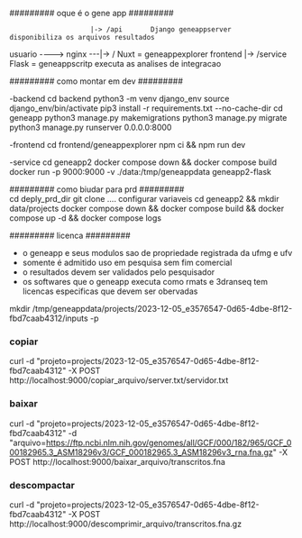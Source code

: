 
#########   oque é o gene app  ######### 

                        |-> /api       Django geneappserver   disponibiliza os arquivos resultados
 usuario ----> nginx ---|-> /          Nuxt = geneappexplorer frontend
                        |-> /service   Flask = geneappscritp  executa as analises de integracao

#########   como montar em dev  ######### 

 -backend
   cd backend
   python3 -m venv django_env
   source django_env/bin/activate
   pip3 install -r requirements.txt --no-cache-dir
   cd geneapp
   python3 manage.py makemigrations
   python3 manage.py migrate
   python3 manage.py runserver 0.0.0.0:8000

 -frontend
   cd frontend/geneappexplorer
   npm ci && npm run dev

-service
   cd geneapp2
   docker compose down && docker compose build
   docker run -p 9000:9000 -v ./data:/tmp/geneappdata geneapp2-flask

#########   como biudar para prd  #########  
  cd deply_prd_dir
  git clone ....
  configurar variaveis
  cd geneapp2 && mkdir data/projects
  docker compose down && docker compose build && docker compose up -d && docker compose logs

#########   licenca  #########  
 - o geneapp e seus modulos sao de propriedade registrada da ufmg e ufv
 - somente é admitido uso em pesquisa sem fim comercial
 - o resultados devem ser validados pelo pesquisador
 - os softwares que o geneapp executa como rmats e 3dranseq tem licencas especificas que devem ser obervadas




mkdir /tmp/geneappdata/projects/2023-12-05_e3576547-0d65-4dbe-8f12-fbd7caab4312/inputs -p

 ### copiar
curl -d "projeto=projects/2023-12-05_e3576547-0d65-4dbe-8f12-fbd7caab4312" -X POST http://localhost:9000/copiar_arquivo/server.txt/servidor.txt

### baixar 
curl -d "projeto=projects/2023-12-05_e3576547-0d65-4dbe-8f12-fbd7caab4312" -d "arquivo=https://ftp.ncbi.nlm.nih.gov/genomes/all/GCF/000/182/965/GCF_000182965.3_ASM18296v3/GCF_000182965.3_ASM18296v3_rna.fna.gz" -X POST http://localhost:9000/baixar_arquivo/transcritos.fna

### descompactar
curl -d "projeto=projects/2023-12-05_e3576547-0d65-4dbe-8f12-fbd7caab4312" -X POST http://localhost:9000/descomprimir_arquivo/transcritos.fna.gz